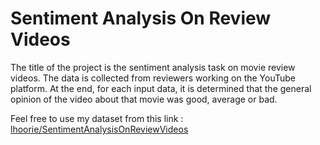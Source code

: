 # Sentiment Analysis On Review Videos
The title of the project is the sentiment analysis task on movie review videos. The data is collected from reviewers working on the YouTube platform. At the end, for each input data, it is determined that the general opinion of the video about that movie was good, average or bad.

Feel free to use my dataset from this link : [lhoorie/SentimentAnalysisOnReviewVideos](https://huggingface.co/datasets/lhoorie/SentimentAnalysisOnReviewVideos)
